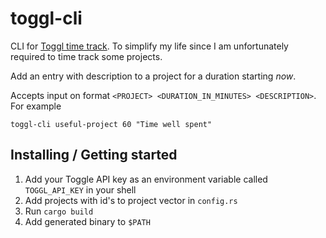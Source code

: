 # toggl-cli

CLI for [Toggl time track](https://toggl.com/track/). To simplify my life since I am unfortunately required to time track some projects.

Add an entry with description to a project for a duration starting _now_.

Accepts input on format `<PROJECT> <DURATION_IN_MINUTES> <DESCRIPTION>`. For example

```shell
toggl-cli useful-project 60 "Time well spent"
```

## Installing / Getting started

1. Add your Toggle API key as an environment variable called `TOGGL_API_KEY` in your shell
2. Add projects with id's to project vector in `config.rs`
3. Run `cargo build`
4. Add generated binary to `$PATH`
